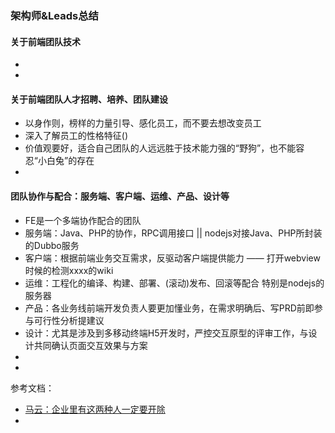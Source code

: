### 架构师&Leads总结
#### 关于前端团队技术
* 
* 
#### 关于前端团队人才招聘、培养、团队建设
* 以身作则，榜样的力量引导、感化员工，而不要去想改变员工
* 深入了解员工的性格特征()
* 价值观要好，适合自己团队的人远远胜于技术能力强的“野狗”，也不能容忍“小白兔”的存在
* 

#### 团队协作与配合：服务端、客户端、运维、产品、设计等
* FE是一个多端协作配合的团队
* 服务端：Java、PHP的协作，RPC调用接口 || nodejs对接Java、PHP所封装的Dubbo服务
* 客户端：根据前端业务交互需求，反驱动客户端提供能力 —— 打开webview时候的检测xxxx的wiki
* 运维：工程化的编译、构建、部署、(滚动)发布、回滚等配合 特别是nodejs的服务器
* 产品：各业务线前端开发负责人要更加懂业务，在需求明确后、写PRD前即参与可行性分析提建议
* 设计：尤其是涉及到多移动终端H5开发时，严控交互原型的评审工作，与设计共同确认页面交互效果与方案
* 
* 

参考文档：
* [马云：企业里有这两种人一定要开除](https://baijiahao.baidu.com/s?id=1654139683886562986&wfr=spider&for=pc)
*
